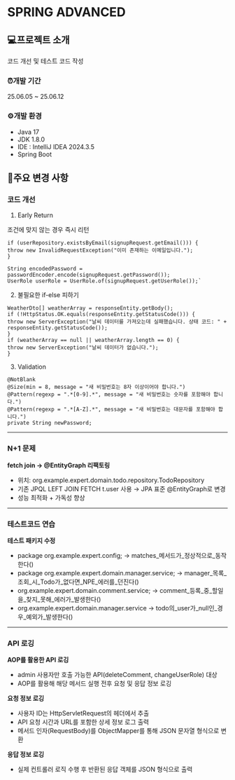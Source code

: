 # SPRING ADVANCED

## 💻프로젝트 소개
코드 개선 및 테스트 코드 작성

### ⏰개발 기간
25.06.05 ~ 25.06.12

### ⚙️개발 환경
* Java 17
* JDK 1.8.0
* IDE : IntelliJ IDEA 2024.3.5
* Spring Boot


## 📌주요 변경 사항
### 코드 개선
1. Early Return

조건에 맞지 않는 경우 즉시 리턴
```
if (userRepository.existsByEmail(signupRequest.getEmail())) {
throw new InvalidRequestException("이미 존재하는 이메일입니다.");
}

String encodedPassword = passwordEncoder.encode(signupRequest.getPassword());
UserRole userRole = UserRole.of(signupRequest.getUserRole());`
```
2. 불필요한 if-else 피하기
```
WeatherDto[] weatherArray = responseEntity.getBody();
if (!HttpStatus.OK.equals(responseEntity.getStatusCode())) {
throw new ServerException("날씨 데이터를 가져오는데 실패했습니다. 상태 코드: " + responseEntity.getStatusCode());
}
if (weatherArray == null || weatherArray.length == 0) {
throw new ServerException("날씨 데이터가 없습니다.");
}
```
3. Validation
```
@NotBlank
@Size(min = 8, message = "새 비밀번호는 8자 이상이어야 합니다.")
@Pattern(regexp = ".*[0-9].*", message = "새 비밀번호는 숫자를 포함해야 합니다.")
@Pattern(regexp = ".*[A-Z].*", message = "새 비밀번호는 대문자를 포함해야 합니다.")
private String newPassword;
```
---
### N+1 문제 
**fetch join → @EntityGraph 리팩토링**
* 위치: org.example.expert.domain.todo.repository.TodoRepository 
* 기존 JPQL LEFT JOIN FETCH t.user 사용 → JPA 표준 @EntityGraph로 변경 
* 성능 최적화 + 가독성 향상
---
### 테스트코드 연습 
**테스트 패키지 수정**
* package org.example.expert.config; → matches_메서드가_정상적으로_동작한다()
* package org.example.expert.domain.manager.service; → manager_목록_조회_시_Todo가_없다면_NPE_에러를_던진다()
* org.example.expert.domain.comment.service; → comment_등록_중_할일을_찾지_못해_에러가_발생한다()
* org.example.expert.domain.manager.service → todo의_user가_null인_경우_예외가_발생한다()
---
### API 로깅
**AOP를 활용한 API 로깅**
* admin 사용자만 호출 가능한 API(deleteComment, changeUserRole) 대상 
* AOP를 활용해 해당 메서드 실행 전후 요청 및 응답 정보 로깅

**요청 정보 로깅**
* 사용자 ID는 HttpServletRequest의 헤더에서 추출 
* API 요청 시간과 URL를 포함한 상세 정보 로그 출력
* 메서드 인자(RequestBody)를 ObjectMapper를 통해 JSON 문자열 형식으로 변환

**응답 정보 로깅**
* 실제 컨트롤러 로직 수행 후 반환된 응답 객체를 JSON 형식으로 출력
